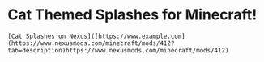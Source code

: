 # Cat Themed Splashes for Minecraft!

 	[Cat Splashes on Nexus]([https://www.example.com](https://www.nexusmods.com/minecraft/mods/412?tab=description)https://www.nexusmods.com/minecraft/mods/412)

